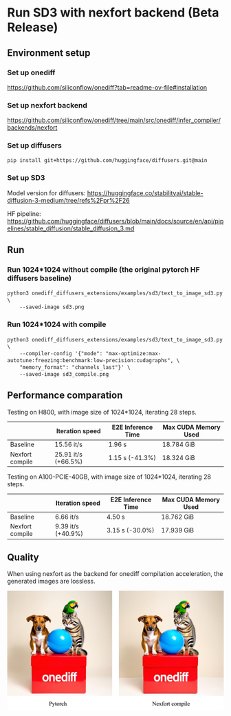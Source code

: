 # Run SD3 with nexfort backend (Beta Release)

## Environment setup
### Set up onediff
https://github.com/siliconflow/onediff?tab=readme-ov-file#installation

### Set up nexfort backend
https://github.com/siliconflow/onediff/tree/main/src/onediff/infer_compiler/backends/nexfort

### Set up diffusers

```
pip install git+https://github.com/huggingface/diffusers.git@main
```
### Set up SD3
Model version for diffusers: https://huggingface.co/stabilityai/stable-diffusion-3-medium/tree/refs%2Fpr%2F26

HF pipeline: https://github.com/huggingface/diffusers/blob/main/docs/source/en/api/pipelines/stable_diffusion/stable_diffusion_3.md

## Run

### Run 1024*1024 without compile (the original pytorch HF diffusers baseline)
```
python3 onediff_diffusers_extensions/examples/sd3/text_to_image_sd3.py \
    --saved-image sd3.png
```

### Run 1024*1024 with compile

```
python3 onediff_diffusers_extensions/examples/sd3/text_to_image_sd3.py \
    --compiler-config '{"mode": "max-optimize:max-autotune:freezing:benchmark:low-precision:cudagraphs", \
    "memory_format": "channels_last"}' \
    --saved-image sd3_compile.png
```

## Performance comparation

Testing on H800, with image size of 1024*1024, iterating 28 steps.

|                 | Iteration speed      | E2E Inference Time | Max CUDA Memory Used |
| --------------- | -------------------- | ------------------ | -------------------- |
| Baseline        | 15.56 it/s           | 1.96 s             | 18.784 GiB           |
| Nexfort compile | 25.91 it/s (+66.5%) | 1.15 s (-41.3%)   | 18.324 GiB           |

Testing on A100-PCIE-40GB, with image size of 1024*1024, iterating 28 steps.

|                 | Iteration speed    | E2E Inference Time | Max CUDA Memory Used |
| --------------- | ------------------ | ------------------ | -------------------- |
| Baseline        | 6.66 it/s          | 4.50 s             | 18.762 GiB           |
| Nexfort compile | 9.39 it/s (+40.9%) | 3.15 s (-30.0%)      | 17.939 GiB           |


## Quality
When using nexfort as the backend for onediff compilation acceleration, the generated images are lossless.

<p align="center">
<img src="../../../imgs/nexfort_sd3_demo.png">
</p>
